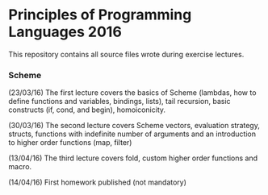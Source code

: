 # Principles of Programming Languages 2016

This repository contains all source files wrote during exercise lectures.

### Scheme

(23/03/16) The first lecture covers the basics of Scheme (lambdas, how to define functions and variables, bindings, lists), tail recursion, basic constructs (if, cond, and begin), homoiconicity.

(30/03/16) The second lecture covers Scheme vectors, evaluation strategy, structs, functions with indefinite number of arguments and an introduction to higher order functions (map, filter)

(13/04/16) The third lecture covers fold, custom higher order functions and macro.

(14/04/16) First homework published (not mandatory)
